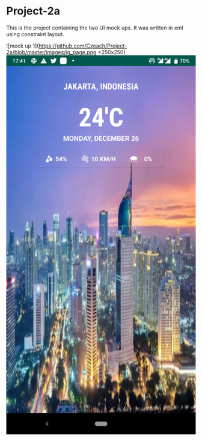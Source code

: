 # Project-2a

This is the project containing the two UI mock ups.
It was written in xml using constraint layout.

![mock up 1](https://github.com/Czeach/Project-2a/blob/master/images/ig_page.png =250x250) ![mock up 2](images/weather_page.png)
